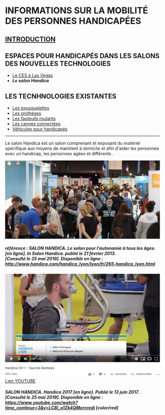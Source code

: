 # INFORMATIONS SUR LA MOBILITÉ DES PERSONNES HANDICAPÉES

## [INTRODUCTION](index.md)

## ESPACES POUR HANDICAPÉS DANS LES SALONS DES NOUVELLES TECHNOLOGIES
* [Le CES à Las Vegas](ces.md)
* **_Le salon Handica_**

## LES TECNHNOLOGIES EXISTANTES

- [Les exosquelettes](exosquelette.md)
- [Les prothèses](prothèse.md)
- [Les fauteuils roulants](fauteuilroulant.md)
- [Les cannes connectées](canneconnectée.md)
- [Véhicules pour handicapés](véhicules.md)

----------------------------------------------------------
Le salon Handica est un salon comprenant et exposant du matériel spécifique aux moyens de maintient à domicile et afin d'aider les personnes avec un handicap, les personnes agées et  différents .



![handica](images/handicaphoto.PNG "handica")
##### référence : SALON HANDICA. Le salon pour l’autonomie à tous les âges. [en ligne]. _In Salon Handica_. publié le 21 février 2013. [Consulté le 25 mai 2019]. Disponible en ligne : http://www.handica.com/handica_lyon/lyon/fr/265-handica_lyon.html

![handica](images/handicaphoto2.PNG "le salon handica")
[Lien YOUTUBE](https://www.youtube.com/watch?time_continue=3&v=LC8I_o1Zk4Q)
##### SALON HANDICA. Handica 2017 [en ligne]. Publié le 13 juin 2017. [Consulté le 25 mai 2019]. Disponible en ligne : https://www.youtube.com/watch?time_continue=3&v=LC8I_o1Zk4QMercredi [color/red]

